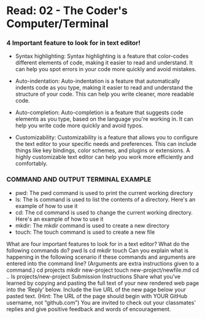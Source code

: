 # Read: 02 - The Coder's Computer/Terminal

### **4 Important** feature to look for in text editor!


* Syntax highlighting: Syntax highlighting is a feature that color-codes different elements of code, making it easier to read and understand. It can help you spot errors in your code more quickly and avoid mistakes.

* Auto-indentation: Auto-indentation is a feature that automatically indents code as you type, making it easier to read and understand the structure of your code. This can help you write cleaner, more readable code.

* Auto-completion: Auto-completion is a feature that suggests code elements as you type, based on the language you're working in. It can help you write code more quickly and avoid typos.

* Customizability: Customizability is a feature that allows you to configure the text editor to your specific needs and preferences. This can include things like key bindings, color schemes, and plugins or extensions. A highly customizable text editor can help you work more efficiently and comfortably.


### COMMAND AND OUTPUT TERMINAL EXAMPLE

* pwd: The pwd command is used to print the current working directory
* ls: The ls command is used to list the contents of a directory. Here's an example of how to use it
* cd:  The cd command is used to change the current working directory. Here's an example of how to use it
* mkdir: The mkdir command is used to create a new directory
* touch: The touch command is used to create a new file
















What are four important features to look for in a text editor?
What do the following commands do?
pwd
ls
cd
mkdir
touch
Can you explain what is happening in the following scenario if these commands and arguments are entered into the command line? (Arguments are extra instructions given to a command.)
cd projects
mkdir new-project
touch new-project/newfile.md
cd ..
ls projects/new-project
Submission Instructions
Share what you’ve learned by copying and pasting the full text of your new rendered web page into the ‘Reply’ below.
Include the live URL of the new page below your pasted text. (Hint: The URL of the page should begin with YOUR GitHub username, not “github.com”)
You are invited to check out your classmates’ replies and give positive feedback and words of encouragement.
